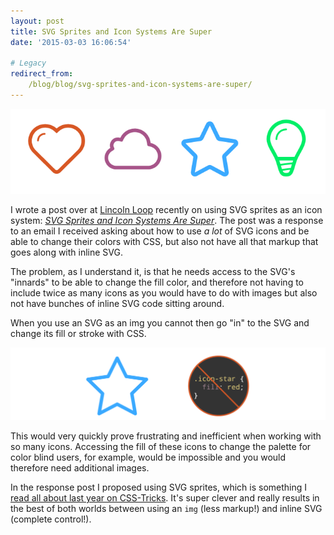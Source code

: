 ```yaml
---
layout: post
title: SVG Sprites and Icon Systems Are Super
date: '2015-03-03 16:06:54'

# Legacy
redirect_from:
    /blog/blog/svg-sprites-and-icon-systems-are-super/
---
```


![Screenshot of icon sprite demo](/content/2015/Feb/Screen-Shot-2015-02-25-at-10-55-57-AM.png)

I wrote a post over at [Lincoln Loop](https://lincolnloop.com/) recently on using SVG sprites as an icon system: *[SVG Sprites and Icon Systems Are Super](https://lincolnloop.com/blog/svg-sprites-and-icon-systems-are-super/)*. The post was a response to an email I received asking about how to use *a lot* of SVG icons and be able to change their colors with CSS, but also not have all that markup that goes along with inline SVG.

The problem, as I understand it, is that he needs access to the SVG's "innards" to be able to change the fill color, and therefore not having to include twice as many icons as you would have to do with images but also not have bunches of inline SVG code sitting around.

When you use an SVG as an img you cannot then go "in" to the SVG and change its fill or stroke with CSS.

![alt](/content/2015/Mar/asimagevisual_1024.png)

This would very quickly prove frustrating and inefficient when working with so many icons. Accessing the fill of these icons to change the palette for color blind users, for example, would be impossible and you would therefore need additional images.

In the response post I proposed using SVG sprites, which is something I [read all about last year on CSS-Tricks](https://css-tricks.com/svg-sprites-use-better-icon-fonts/). It's super clever and really results in the best of both worlds between using an <code>img</code> (less markup!) and inline SVG (complete control!).
